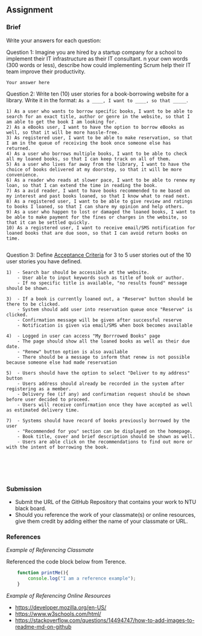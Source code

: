 ## Assignment

### Brief

Write your answers for each question:

Question 1:
Imagine you are hired by a startup company for a school to implement their IT infrastructure as their IT consultant. n your own words (300 words or less), describe how could implementing Scrum help their IT team improve their productivity.

```
Your answer here
```

Question 2:
Write ten (10) user stories for a book-borrowing website for a library. Write it in the format: `As a ____, I want to ____, so that _____`.

```
1) As a user who wants to borrow specific books, I want to be able to search for an exact title, author or genre in the website, so that I am able to get the book I am looking for.
2) As a eBooks user, I want to have the option to borrow eBooks as well, so that it will be more hassle-free.
3) As registered user, I want to be able to make reservation, so that I am in the queue of receiving the book once someone else has returned.
4) As a user who borrows multiple books, I want to be able to check all my loaned books, so that I can keep track on all of them.
5) As a user who lives far away from the library, I want to have the choice of books delivered at my doorstep, so that it will be more convenience.
6) As a reader who reads at slower pace, I want to be able to renew my loan, so that I can extend the time in reading the book.
7) As a avid reader, I want to have books recommended to me based on my interest and past books loaned, so that I know what to read next.
8) As a registered user, I want to be able to give review and ratings to books I loaned, so that I can share my opinion and help others.
9) As a user who happen to lost or damaged the loaned books, I want to be able to make payment for the fines or charges in the website, so that it can be settled quickly.
10) As a registered user, I want to receive email/SMS notification for loaned books that are due soon, so that I can avoid return books on time.


```

Question 3: 
Define [Acceptance Criteria](https://resources.scrumalliance.org/Article/need-know-acceptance-criteria) for 3 to 5 user stories out of the 10 user stories you have defined.

```
1)  - Search bar should be accessible at the website.
    - User able to input keywords such as title of book or author.
    - If no specific title is available, "no results found" message should be shown.

3)  - If a book is currently loaned out, a "Reserve" button should be there to be clicked.
    - System should add user into reservation queue once "Reserve" is clicked.
    - Confirmation message will be given after successful reserve
    - Notification is given via email/SMS when book becomes available

4)  - Logged in user can access "My Borrrowed Books" page
    - The page should show all the loaned books as well as their due date.
    - "Renew" button option is also available
    - There should be a message to inform that renew is not possible because someone else had made reservation

5)  - Users should have the option to select "Deliver to my address" button
    - Users address should already be recorded in the system after registering as a member.
    - Delivery fee (if any) and confirmation request should be shown before user decided to proceed.
    - Users will receive confirmation once they have accepted as well as estimated delivery time.

7)  - Systems should have record of books previously borrowed by the user
    - "Recommended for you" section can be displayed on the homepage.
    - Book title, cover and brief description should be shown as well.
    - Users are able click on the recommendations to find out more or with the intent of borrowing the book.




 
```


### Submission 

- Submit the URL of the GitHub Repository that contains your work to NTU black board.
- Should you reference the work of your classmate(s) or online resources, give them credit by adding either the name of your classmate or URL. 


### References

_Example of Referencing Classmate_

Referenced the code block below from Terence.
```js
    function printMe(){
        console.log("I am a reference example");
    }
```

_Example of Referencing Online Resources_

- https://developer.mozilla.org/en-US/
- https://www.w3schools.com/html/
- https://stackoverflow.com/questions/14494747/how-to-add-images-to-readme-md-on-github

